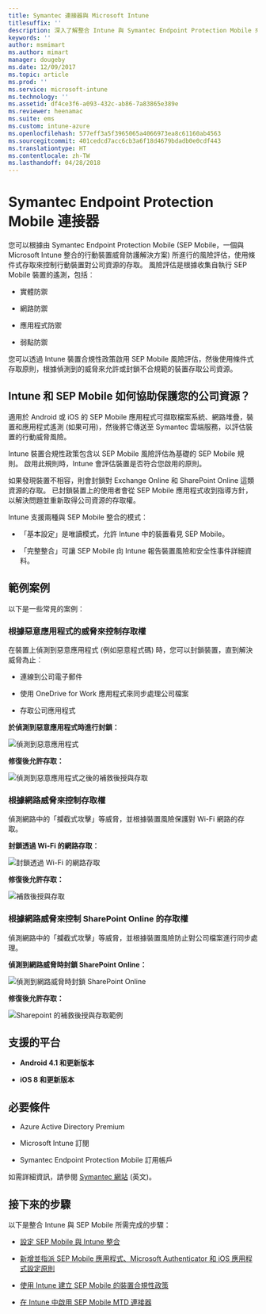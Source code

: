 ```yaml
---
title: Symantec 連接器與 Microsoft Intune
titlesuffix: ''
description: 深入了解整合 Intune 與 Symantec Endpoint Protection Mobile 來控制行動裝置對公司資源的存取。
keywords: ''
author: msmimart
ms.author: mimart
manager: dougeby
ms.date: 12/09/2017
ms.topic: article
ms.prod: ''
ms.service: microsoft-intune
ms.technology: ''
ms.assetid: df4ce3f6-a093-432c-ab86-7a83865e389e
ms.reviewer: heenamac
ms.suite: ems
ms.custom: intune-azure
ms.openlocfilehash: 577eff3a5f3965065a4066973ea8c61160ab4563
ms.sourcegitcommit: 401cedcd7acc6cb3a6f18d4679bdadb0e0cdf443
ms.translationtype: HT
ms.contentlocale: zh-TW
ms.lasthandoff: 04/28/2018
---
```

# <a name="symantec-endpoint-protection-mobile-connector"></a>Symantec Endpoint Protection Mobile 連接器

您可以根據由 Symantec Endpoint Protection Mobile (SEP Mobile，一個與 Microsoft Intune 整合的行動裝置威脅防護解決方案) 所進行的風險評估，使用條件式存取來控制行動裝置對公司資源的存取。 風險評估是根據收集自執行 SEP Mobile 裝置的遙測，包括︰

-   實體防禦

-   網路防禦

-   應用程式防禦

-   弱點防禦

您可以透過 Intune 裝置合規性政策啟用 SEP Mobile 風險評估，然後使用條件式存取原則，根據偵測到的威脅來允許或封鎖不合規範的裝置存取公司資源。

## <a name="how-do-intune-and-sep-mobile-help-protect-your-company-resources"></a>Intune 和 SEP Mobile 如何協助保護您的公司資源？

適用於 Android 或 iOS 的 SEP Mobile 應用程式可擷取檔案系統、網路堆疊，裝置和應用程式遙測 (如果可用)，然後將它傳送至 Symantec 雲端服務，以評估裝置的行動威脅風險。

Intune 裝置合規性政策包含以 SEP Mobile 風險評估為基礎的 SEP Mobile 規則。 啟用此規則時，Intune 會評估裝置是否符合您啟用的原則。

如果發現裝置不相容，則會封鎖對 Exchange Online 和 SharePoint Online 這類資源的存取。 已封鎖裝置上的使用者會從 SEP Mobile 應用程式收到指導方針，以解決問題並重新取得公司資源的存取權。

Intune 支援兩種與 SEP Mobile 整合的模式：

-   「基本設定」是唯讀模式，允許 Intune 中的裝置看見 SEP Mobile。

-   「完整整合」可讓 SEP Mobile 向 Intune 報告裝置風險和安全性事件詳細資料。

## <a name="sample-scenarios"></a>範例案例

以下是一些常見的案例：

### <a name="control-access-based-on-threats-from-malicious-apps"></a>根據惡意應用程式的威脅來控制存取權

在裝置上偵測到惡意應用程式 (例如惡意程式碼) 時，您可以封鎖裝置，直到解決威脅為止︰

-   連線到公司電子郵件

-   使用 OneDrive for Work 應用程式來同步處理公司檔案

-   存取公司應用程式

**於偵測到惡意應用程式時進行封鎖：**

![偵測到惡意應用程式](./media/symantec-arch-1.png)

**修復後允許存取：**

![偵測到惡意應用程式之後的補救後授與存取](./media/symantec-arch-2.png)

### <a name="control-access-based-on-threat-to-network"></a>根據網路威脅來控制存取權

偵測網路中的「攔截式攻擊」等威脅，並根據裝置風險保護對 Wi-Fi 網路的存取。

**封鎖透過 Wi-Fi 的網路存取︰**

![封鎖透過 Wi-Fi 的網路存取](./media/symantec-arch-3.png)

**修復後允許存取：**

![補救後授與存取](./media/symantec-arch-4.png)

### <a name="control-access-to-sharepoint-online-based-on-threat-to-network"></a>根據網路威脅來控制 SharePoint Online 的存取權

偵測網路中的「攔截式攻擊」等威脅，並根據裝置風險防止對公司檔案進行同步處理。

**偵測到網路威脅時封鎖 SharePoint Online：**

![偵測到網路威脅時封鎖 SharePoint Online](./media/symantec-arch-5.png)

**修復後允許存取：**

![Sharepoint 的補救後授與存取範例](./media/symantec-arch-6.png)

## <a name="supported-platforms"></a>支援的平台

-   **Android 4.1 和更新版本**

-   **iOS 8 和更新版本**

## <a name="pre-requisites"></a>必要條件

-   Azure Active Directory Premium

-   Microsoft Intune 訂閱

-   Symantec Endpoint Protection Mobile 訂用帳戶

如需詳細資訊，請參閱 [Symantec 網站](https://www.skycure.com/skycure-microsoft-integration/) \(英文\)。

## <a name="next-steps"></a>接下來的步驟

以下是整合 Intune 與 SEP Mobile 所需完成的步驟：

- [設定 SEP Mobile 與 Intune 整合](skycure-mtd-connector-integration.md)

- [新增並指派 SEP Mobile 應用程式、Microsoft Authenticator 和 iOS 應用程式設定原則](mtd-apps-ios-app-configuration-policy-add-assign.md)

- [使用 Intune 建立 SEP Mobile 的裝置合規性政策](mtd-device-compliance-policy-create.md)

- [在 Intune 中啟用 SEP Mobile MTD 連接器](mtd-connector-enable.md)
